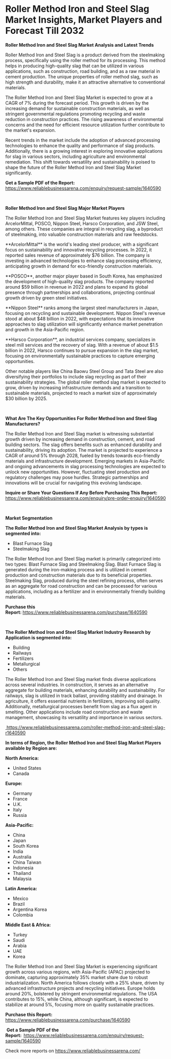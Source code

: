 <p><h1>Roller Method Iron and Steel Slag Market Insights, Market Players and Forecast Till 2032</h1></p><p><strong>Roller Method Iron and Steel Slag Market Analysis and Latest Trends</strong></p>
<p><p>Roller Method Iron and Steel Slag is a product derived from the steelmaking process, specifically using the roller method for its processing. This method helps in producing high-quality slag that can be utilized in various applications, such as construction, road building, and as a raw material in cement production. The unique properties of roller method slag, such as high strength and durability, make it an attractive alternative to conventional materials.</p><p>The Roller Method Iron and Steel Slag Market is expected to grow at a CAGR of 7% during the forecast period. This growth is driven by the increasing demand for sustainable construction materials, as well as stringent governmental regulations promoting recycling and waste reduction in construction practices. The rising awareness of environmental concerns and the need for efficient resource utilization further contribute to the market's expansion.</p><p>Recent trends in the market include the adoption of advanced processing technologies to enhance the quality and performance of slag products. Additionally, there is a growing interest in exploring innovative applications for slag in various sectors, including agriculture and environmental remediation. This shift towards versatility and sustainability is poised to shape the future of the Roller Method Iron and Steel Slag Market significantly.</p></p>
<p><strong>Get a Sample PDF of the Report:&nbsp;</strong> <a href="https://www.reliablebusinessarena.com/enquiry/request-sample/1640590?utm_campaign=3251&utm_medium=2&utm_source=Github&utm_content=ia&utm_term=23032025&utm_id=roller-method-iron-and-steel-slag">https://www.reliablebusinessarena.com/enquiry/request-sample/1640590</a></p>
<p>&nbsp;</p>
<p><strong>Roller Method Iron and Steel Slag Major Market Players</strong></p>
<p><p>The Roller Method Iron and Steel Slag Market features key players including ArcelorMittal, POSCO, Nippon Steel, Harsco Corporation, and JSW Steel, among others. These companies are integral in recycling slag, a byproduct of steelmaking, into valuable construction materials and raw feedstocks.</p><p>**ArcelorMittal** is the world's leading steel producer, with a significant focus on sustainability and innovative recycling processes. In 2022, it reported sales revenue of approximately $76 billion. The company is investing in advanced technologies to enhance slag processing efficiency, anticipating growth in demand for eco-friendly construction materials.</p><p>**POSCO**, another major player based in South Korea, has emphasized the development of high-quality slag products. The company reported around $59 billion in revenue in 2022 and plans to expand its global presence through partnerships and collaborations, projecting continual growth driven by green steel initiatives.</p><p>**Nippon Steel** ranks among the largest steel manufacturers in Japan, focusing on recycling and sustainable development. Nippon Steel's revenue stood at about $48 billion in 2022, with expectations that its innovative approaches to slag utilization will significantly enhance market penetration and growth in the Asia-Pacific region.</p><p>**Harsco Corporation**, an industrial services company, specializes in steel mill services and the recovery of slag. With a revenue of about $1.5 billion in 2022, Harsco continues to pursue expansion in the slag market, focusing on environmentally sustainable practices to capture emerging opportunities.</p><p>Other notable players like China Baowu Steel Group and Tata Steel are also diversifying their portfolios to include slag recycling as part of their sustainability strategies. The global roller method slag market is expected to grow, driven by increasing infrastructure demands and a transition to sustainable materials, projected to reach a market size of approximately $30 billion by 2025.</p></p>
<p>&nbsp;</p>
<p><strong>What Are The Key Opportunities For Roller Method Iron and Steel Slag Manufacturers?</strong></p>
<p><p>The Roller Method Iron and Steel Slag market is witnessing substantial growth driven by increasing demand in construction, cement, and road building sectors. The slag offers benefits such as enhanced durability and sustainability, driving its adoption. The market is projected to experience a CAGR of around 5% through 2028, fueled by trends towards eco-friendly materials and infrastructure development. Emerging markets in Asia-Pacific and ongoing advancements in slag processing technologies are expected to unlock new opportunities. However, fluctuating steel production and regulatory challenges may pose hurdles. Strategic partnerships and innovations will be crucial for navigating this evolving landscape.</p></p>
<p><strong>Inquire or Share Your Questions If Any Before Purchasing This Report:</strong> <a href="https://www.reliablebusinessarena.com/enquiry/pre-order-enquiry/1640590?utm_campaign=3251&utm_medium=2&utm_source=Github&utm_content=ia&utm_term=23032025&utm_id=roller-method-iron-and-steel-slag">https://www.reliablebusinessarena.com/enquiry/pre-order-enquiry/1640590</a></p>
<p>&nbsp;</p>
<p><strong>Market Segmentation</strong></p>
<p><strong>The Roller Method Iron and Steel Slag Market Analysis by types is segmented into:</strong></p>
<p><ul><li>Blast Furnace Slag</li><li>Steelmaking Slag</li></ul></p>
<p><p>The Roller Method Iron and Steel Slag market is primarily categorized into two types: Blast Furnace Slag and Steelmaking Slag. Blast Furnace Slag is generated during the iron-making process and is utilized in cement production and construction materials due to its beneficial properties. Steelmaking Slag, produced during the steel refining process, often serves as an aggregate for road construction and can be processed for various applications, including as a fertilizer and in environmentally friendly building materials.</p></p>
<p><strong>Purchase this Report:&nbsp;</strong><a href="https://www.reliablebusinessarena.com/purchase/1640590?utm_campaign=3251&utm_medium=2&utm_source=Github&utm_content=ia&utm_term=23032025&utm_id=roller-method-iron-and-steel-slag">https://www.reliablebusinessarena.com/purchase/1640590</a></p>
<p>&nbsp;</p>
<p><strong>The Roller Method Iron and Steel Slag Market Industry Research by Application is segmented into:</strong></p>
<p><ul><li>Building</li><li>Railways</li><li>Fertilizers</li><li>Metallurgical</li><li>Others</li></ul></p>
<p><p>The Roller Method Iron and Steel Slag market finds diverse applications across several industries. In construction, it serves as an alternative aggregate for building materials, enhancing durability and sustainability. For railways, slag is utilized in track ballast, providing stability and drainage. In agriculture, it offers essential nutrients in fertilizers, improving soil quality. Additionally, metallurgical processes benefit from slag as a flux agent in smelting. Other applications include road construction and waste management, showcasing its versatility and importance in various sectors.</p></p>
<p><a href="https://www.reliablebusinessarena.com/roller-method-iron-and-steel-slag-r1640590?utm_campaign=3251&utm_medium=2&utm_source=Github&utm_content=ia&utm_term=23032025&utm_id=roller-method-iron-and-steel-slag">&nbsp;https://www.reliablebusinessarena.com/roller-method-iron-and-steel-slag-r1640590</a></p>
<p><strong>In terms of Region, the Roller Method Iron and Steel Slag Market Players available by Region are:</strong></p>
<p>
    <p> <strong> North America: </strong>
        <ul>
            <li>United States</li>
            <li>Canada</li>
        </ul>
        </p> 
    <p> <strong> Europe: </strong>
        <ul>
            <li>Germany</li>
            <li>France</li>
            <li>U.K.</li>
            <li>Italy</li>
            <li>Russia</li>
        </ul>
        </p> 
    <p> <strong> Asia-Pacific: </strong>
        <ul>
            <li>China</li>
            <li>Japan</li>
            <li>South Korea</li>
            <li>India</li>
            <li>Australia</li>
            <li>China Taiwan</li>
            <li>Indonesia</li>
            <li>Thailand</li>
            <li>Malaysia</li>
        </ul>
        </p> 
    <p> <strong> Latin America: </strong>
        <ul>
            <li>Mexico</li>
            <li>Brazil</li>
            <li>Argentina Korea</li>
            <li>Colombia</li>
        </ul>
        </p> 
    <p> <strong> Middle East & Africa: </strong>
        <ul>
            <li>Turkey</li>
            <li>Saudi</li>
            <li>Arabia</li>
            <li>UAE</li>
            <li>Korea</li>
        </ul>
    </p>
    </p>
<p><p>The Roller Method Iron and Steel Slag Market is experiencing significant growth across various regions, with Asia-Pacific (APAC) projected to dominate, capturing approximately 35% market share due to robust industrialization. North America follows closely with a 25% share, driven by advanced infrastructure projects and recycling initiatives. Europe holds around 20%, bolstered by stringent environmental regulations. The USA contributes to 15%, while China, although significant, is expected to stabilize at around 5%, focusing more on quality sustainable practices.</p></p>
<p><strong>Purchase this Report: </strong><a href="https://www.reliablebusinessarena.com/purchase/1640590?utm_campaign=3251&utm_medium=2&utm_source=Github&utm_content=ia&utm_term=23032025&utm_id=roller-method-iron-and-steel-slag">https://www.reliablebusinessarena.com/purchase/1640590</a></p>
<p>&nbsp;<strong>Get a Sample PDF of the Report:&nbsp;&nbsp;</strong><a href="https://www.reliablebusinessarena.com/enquiry/request-sample/1640590?utm_campaign=3251&utm_medium=2&utm_source=Github&utm_content=ia&utm_term=23032025&utm_id=roller-method-iron-and-steel-slag">https://www.reliablebusinessarena.com/enquiry/request-sample/1640590</a></p>
<p><strong></strong></p>
<p>Check more reports on <a href="https://www.reliablebusinessarena.com/?utm_campaign=3251&utm_medium=2&utm_source=Github&utm_content=ia&utm_term=23032025&utm_id=roller-method-iron-and-steel-slag">https://www.reliablebusinessarena.com/</a></p>
